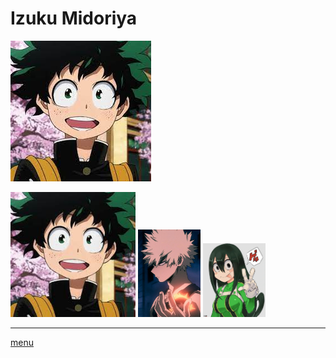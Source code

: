 # Izuku Midoriya
![imagerandom](https://github.com/laurorus/sitewebcour/blob/main/index.jpg "Midoriya Izuku")

<img src="https://github.com/laurorus/sitewebcour/blob/main/index.jpg" alt="Éditer sur GitLab" width="200px"/>

<img src="https://github.com/laurorus/sitewebcour/blob/main/Bakugo_Infobox.webp" alt="Éditer sur GitLab" width="100px"/>
<img src="https://github.com/laurorus/sitewebcour/blob/main/Tsuyu_Asui_Infobox.webp" alt="Éditer sur GitLab" width="100px"/>

___
[menu](https://github.com/laurorus/sitewebcour/blob/main/README.md)
